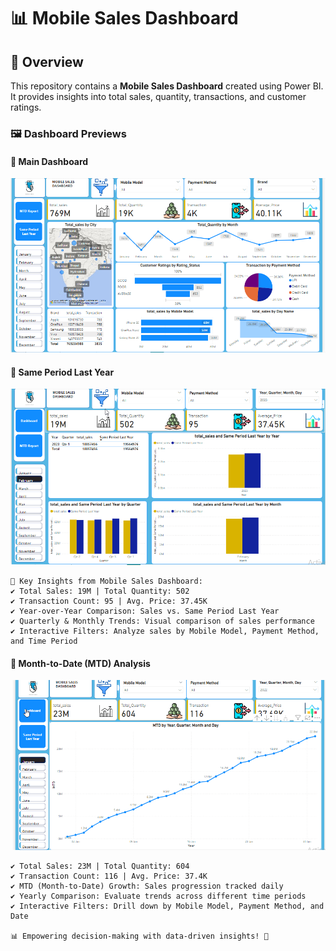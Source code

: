 
# 📊 Mobile Sales Dashboard

## 📌 Overview
This repository contains a **Mobile Sales Dashboard** created using Power BI. It provides insights into total sales, quantity, transactions, and customer ratings.

### 🖼️ Dashboard Previews

#### 📌 **Main Dashboard**
![Mobile Sales Dashboard](mobile%20sales%20dashboard.png)

#### 📌 **Same Period Last Year**
![Same Period Last Year](sam%20period%20last%20year.png)

```Same period last year.png
🔹 Key Insights from Mobile Sales Dashboard:
✔ Total Sales: 19M | Total Quantity: 502
✔ Transaction Count: 95 | Avg. Price: 37.45K
✔ Year-over-Year Comparison: Sales vs. Same Period Last Year
✔ Quarterly & Monthly Trends: Visual comparison of sales performance
✔ Interactive Filters: Analyze sales by Mobile Model, Payment Method, and Time Period
```

#### 📌 **Month-to-Date (MTD) Analysis**
![MTD Analysis](MTD.png)

```🔹 Key Insights from MTD Sales Dashboard:
✔ Total Sales: 23M | Total Quantity: 604
✔ Transaction Count: 116 | Avg. Price: 37.4K
✔ MTD (Month-to-Date) Growth: Sales progression tracked daily
✔ Yearly Comparison: Evaluate trends across different time periods
✔ Interactive Filters: Drill down by Mobile Model, Payment Method, and Date

📊 Empowering decision-making with data-driven insights! 🚀
```
